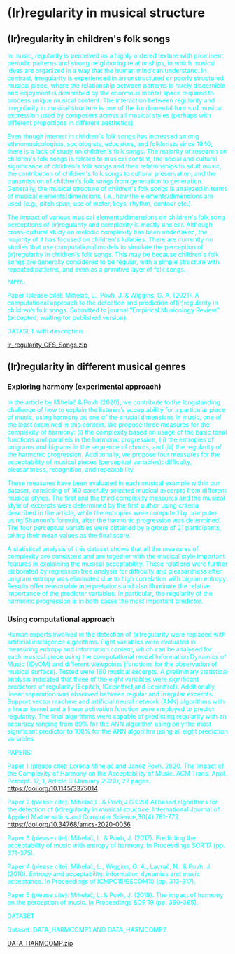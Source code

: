 # (Ir)regularity in musical structure 

## (Ir)regularity in children's folk songs

In music, regularity is perceived as a highly ordered texture with prominent periodic patterns and strong neighboring relationships, in which musical ideas are organized in a way that the human mind can understand. In contrast, irregularity is experienced in an unstructured or poorly structured musical piece, where the relationship between patterns is rarely discernible and enjoyment is diminished by the enormous mental space required to process unique musical content. The interaction between regularity and irregularity in musical structure is one of the fundamental forms of musical expression used by composers across all musical styles (perhaps with different proportions in different aesthetics). 

Even though interest in children's folk songs has increased among ethnomusicologists, sociologists, educators, and folklorists since 1940, there is a lack of study on children's folk songs. The majority of research on children's folk songs is related to musical content, the social and cultural significance of children's folk songs and their relationships to adult music, the contribution of children's folk songs to cultural preservation, and the transmission of children's folk songs from generation to generation. Generally, the musical structure of children's folk songs is analyzed in terms of musical elements/dimensions, i.e., how the elements/dimensions are used (e.g., pitch span, use of meter, keys, rhythm, contour etc.).

The impact of various musical elements/dimensions on children's folk song perceptions of (ir)regularity and complexity is mostly unclear. Although cross-cultural study on melodic complexity has been undertaken, the majority of it has focused on children's lullabies. There are currently no studies that use computational models to simulate the perception of (ir)regularity in children's folk songs. This may be because children's folk songs are generally considered to be regular, with a simple structure with repeated patterns, and even as a primitive layer of folk songs.

<style>p{color:Cyan;}
PAPER:

</style>

<code style="color : cyan">PAPER:</code>

Paper (please cite): Mihelač, L., Povh, J. & Wiggins, G. A. (2021). A computational approach to the detection and prediction of(ir)regularity in children’s folk songs. Submitted to journal "Empirical Musicology Review" (accepted; waiting for published version).

DATASET with description:

[Ir_regularity_CFS_Songs.zip](https://github.com/LMihel/LMihel.github.io/files/10477669/Ir_regularity_CFS_Songs.zip)


## (Ir)regularity in different musical genres

### Exploring harmony (experimental approach)

In the article by Mihelač & Povh (2020), we contribute to the longstanding challenge of how to explain the listener’s acceptability for a particular piece of music, using harmony as one of the crucial dimensions in music, one of the least examined in this context. We propose three measures for the complexity of harmony: (i) the complexity based on usage of the basic tonal functions and parallels in the harmonic progression, (ii) the entropies of unigrams and bigrams in the sequence of chords, and (iii) the regularity of the harmonic progression. Additionally, we propose four measures for the acceptability of musical pieces (perceptual variables): difficulty, pleasantness, recognition, and repeatability.

These measures have been evaluated in each musical example within our dataset, consisting of 160 carefully selected musical excerpts from different musical styles. The first and the third complexity measures and the musical style of excerpts were determined by the first author using criteria described in the article, while the entropies were computed by computer using Shannon’s formula, after the harmonic progression was determined. The four perceptual variables were obtained by a group of 21 participants, taking their mean values as the final score.

A statistical analysis of this dataset shows that all the measures of complexity are consistent and are together with the musical style important features in explaining the musical acceptability. These relations were further elaborated by regression tree analysis for difficulty and pleasantness after unigram entropy was eliminated due to high correlation with bigram entropy. Results offer reasonable interpretations and also illuminate the relative importance of the predictor variables. In particular, the regularity of the harmonic progression is in both cases the most important predictor.

### Using computational approach

Human experts involved in the detection of (ir)regularity were replaced with artificial intelligence algorithms. Eight variables were evaluated in  measuring entropy and information content, which can be analysed for each musical piece using the computational model Information Dynamics of Music (IDyOM) and different viewpoints (functions for the observation of musical surface). Tested were 160 musical excerpts. A preliminary statistical analysis indicated that three of the eight variables were significant predictors of regularity (Ecpitch, ICcpintfref,and Ecpintfref). Additionally, linear separation was observed between regular and irregular excerpts.   Support vector machine and artificial neural network (ANN) algorithms with a linear kernel and a linear activation function were employed to predict regularity. The final algorithms were capable of predicting regularity with an accuracy ranging from 89% for the ANN algorithm using only the most significant predictor to 100% for the ANN algorithm using all eight prediction variables.

PAPERS:

Paper 1 (please cite): Lorena Mihelač and Janez Povh. 2020. The Impact of the Complexity of Harmony on the Acceptability of Music. ACM Trans. Appl. Percept. 17, 1, Article 3 (January 2020), 27 pages. https://doi.org/10.1145/3375014

Paper 2 (please cite): Mihelač,L. & Povh,J.(2020).AI based algorithms for the detection of (ir)regularity in musical structure. International Journal of Applied Mathematics and Computer Science,30(4) 761-772. https://doi.org/10.34768/amcs-2020-0056

Paper 3 (please cite): Mihelač, L. & Povh, J. (2017). Predicting the acceptability of music with entropy of harmony. In Proceedings SOR’17 (pp. 371-375).

Paper 4 (please cite): Mihelač, L., Wiggins, G. A., Lavrač, N., & Povh, J. (2018). Entropy and acceptability: information dynamics and music acceptance. In Proceedings of ICMPC15/ESCOM10 (pp. 313-317).

Paper 5 (please cite): Mihelač, L. & Povh, J. (2019). The impact of harmony on the perception of music. In Proceedings SOR’19 (pp. 360-365).

DATASET

Dataset: DATA_HARMCOMP1 AND DATA_HARMCOMP2

[DATA_HARMCOMP.zip](https://github.com/LMihel/LMihel.github.io/files/10477782/DATA_HARMCOMP.zip)


